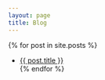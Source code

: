 ```yaml
---
layout: page
title: Blog
---
```


{% for post in site.posts %}
  - <a href="{{ post.url | relative }}">{{ post.title }}</a><br/>
{% endfor %} 